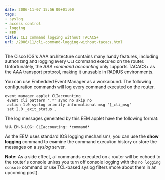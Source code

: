 ```yaml
---
date: 2006-11-07 15:56:00+01:00
tags:
- syslog
- access control
- logging
- EEM
title: CLI command logging without TACACS+
url: /2006/11/cli-command-logging-without-tacacs.html
---
```

The Cisco IOS's AAA architecture contains many handy features, including authorizing and logging every CLI command executed on the router. Unfortunately, the *AAA command accounting* only supports TACACS+ as the AAA transport protocol, making it unusable in RADIUS environments.

You can use Embedded Event Manager as a workaround. The following configuration commands will log every command executed on the router.
<!--more-->
```
event manager applet CLIaccounting
 event cli pattern ".*" sync no skip no
 action 1.0 syslog priority informational msg "$_cli_msg"
 set 2.0 _exit_status 1
```

The log messages generated by this EEM applet have the following format:

```
%HA_EM-6-LOG: CLIaccounting: *command*
```

As the EEM uses standard IOS logging mechanisms, you can use the **show logging** command to examine the command execution history or store the messages on a *syslog* server.

**Note:** As a side effect, all commands executed on a router will be echoed to the router's console unless you turn off console logging with the `no logging console` command or use TCL-based syslog filters (more about them in an upcoming post).
